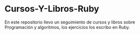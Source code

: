 # Cursos-Y-Libros-Ruby
En este repositorio llevo un seguimiento de cursos y libros sobre Programación y algoritmos, los ejercicios los escribo en Ruby.
